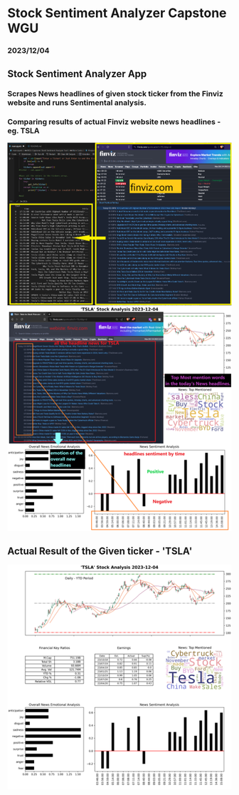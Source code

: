 # Stock Sentiment Analyzer Capstone WGU
### 2023/12/04

## Stock Sentiment Analyzer App 
### Scrapes News headlines of given stock ticker from the Finviz website and runs Sentimental analysis.

### Comparing results of actual Finviz website news headlines - eg. TSLA
![testing actual web scrape](https://github.com/karma-gits/StockSentimentAnalyzerApp/blob/main/screenshots/fetch.png?raw=true)
![testing actual web scrape](https://github.com/karma-gits/StockSentimentAnalyzerApp/blob/main/screenshots/data%20compare.png?raw=true)

## Actual Result of the Given ticker - 'TSLA' 
![Result](https://github.com/karma-gits/StockSentimentAnalyzerApp/blob/main/Results/TSLA-2023-12-04.png?raw=true)
